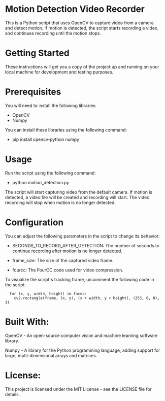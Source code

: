 # Motion Detection Video Recorder

This is a Python script that uses OpenCV to capture video from a camera and detect motion. If motion is detected, the script starts recording a video, and continues recording until the motion stops.

# Getting Started

These instructions will get you a copy of the project up and running on your local machine for development and testing purposes.

# Prerequisites


You will need to install the following libraries:

  - OpenCV
  - Numpy

You can install these libraries using the following command:

- pip install opencv-python numpy

# Usage

Run the script using the following command:

  - python motion_detection.py

The script will start capturing video from the default camera. If motion is detected, a video file will be created and recording will start. The video recording will stop when motion is no longer detected.

# Configuration

You can adjust the following parameters in the script to change its behavior:

  - SECONDS_TO_RECORD_AFTER_DETECTION: The number of seconds to continue recording after motion is no longer detected.

  - frame_size: The size of the captured video frame.

  - fourcc: The FourCC code used for video compression.

To visualize the script's tracking frame, uncomment the following code in the script:

  
      for (x, y, width, height) in faces:
        cv2.rectangle(frame, (x, y), (x + width, y + height), (255, 0, 0), 3)

# Built With:

OpenCV - An open-source computer vision and machine learning software library.

Numpy - A library for the Python programming language, adding support for large, multi-dimensional arrays and matrices.

# License:

This project is licensed under the MIT License - see the LICENSE file for details.
